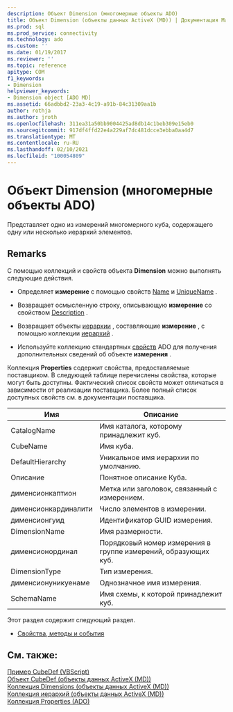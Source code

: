 ```yaml
---
description: Объект Dimension (многомерные объекты ADO)
title: Объект Dimension (объекты данных ActiveX (MD)) | Документация Майкрософт
ms.prod: sql
ms.prod_service: connectivity
ms.technology: ado
ms.custom: ''
ms.date: 01/19/2017
ms.reviewer: ''
ms.topic: reference
apitype: COM
f1_keywords:
- Dimension
helpviewer_keywords:
- Dimension object [ADO MD]
ms.assetid: 66adbbd2-23a3-4c19-a91b-84c31309aa1b
author: rothja
ms.author: jroth
ms.openlocfilehash: 311ea31a50bb9004425ad8db14c1beb309e15eb0
ms.sourcegitcommit: 917df4ffd22e4a229af7dc481dcce3ebba0aa4d7
ms.translationtype: MT
ms.contentlocale: ru-RU
ms.lasthandoff: 02/10/2021
ms.locfileid: "100054809"
---
```

# <a name="dimension-object-ado-md"></a>Объект Dimension (многомерные объекты ADO)
Представляет одно из измерений многомерного куба, содержащего одну или несколько иерархий элементов.  
  
## <a name="remarks"></a>Remarks  
 С помощью коллекций и свойств объекта **Dimension** можно выполнять следующие действия.  
  
-   Определяет **измерение** с помощью свойств [Name](./name-property-ado-md.md) и [UniqueName](./uniquename-property-ado-md.md) .  
  
-   Возвращает осмысленную строку, описывающую **измерение** со свойством [Description](./description-property-ado-md.md) .  
  
-   Возвращает объекты [иерархии](./hierarchy-object-ado-md.md) , составляющие **измерение** , с помощью коллекции [иерархий](./hierarchies-collection-ado-md.md) .  
  
-   Используйте коллекцию стандартных [свойств](../ado-api/properties-collection-ado.md) ADO для получения дополнительных сведений об объекте **измерения** .  
  
 Коллекция **Properties** содержит свойства, предоставляемые поставщиком. В следующей таблице перечислены свойства, которые могут быть доступны. Фактический список свойств может отличаться в зависимости от реализации поставщика. Более полный список доступных свойств см. в документации поставщика.  
  
|Имя|Описание|  
|----------|-----------------|  
|CatalogName|Имя каталога, которому принадлежит куб.|  
|CubeName|Имя куба.|  
|DefaultHierarchy|Уникальное имя иерархии по умолчанию.|  
|Описание|Понятное описание Куба.|  
|дименсионкаптион|Метка или заголовок, связанный с измерением.|  
|дименсионкардиналити|Число элементов в измерении.|  
|дименсионгуид|Идентификатор GUID измерения.|  
|DimensionName|Имя размерности.|  
|дименсионординал|Порядковый номер измерения в группе измерений, образующих куб.|  
|DimensionType|Тип измерения.|  
|дименсионуникуенаме|Однозначное имя измерения.|  
|SchemaName|Имя схемы, к которой принадлежит куб.|  
  
 Этот раздел содержит следующий раздел.  
  
-   [Свойства, методы и события](./dimension-object-properties-methods-and-events.md)  
  
## <a name="see-also"></a>См. также:  
 [Пример CubeDef (VBScript)](./cubedef-example-vbscript.md)   
 [Объект CubeDef (объекты данных ActiveX (MD))](./cubedef-object-ado-md.md)   
 [Коллекция Dimensions (объекты данных ActiveX (MD))](./dimensions-collection-ado-md.md)   
 [Коллекция иерархий (объекты данных ActiveX (MD))](./hierarchies-collection-ado-md.md)   
 [Коллекция Properties (ADO)](../ado-api/properties-collection-ado.md)